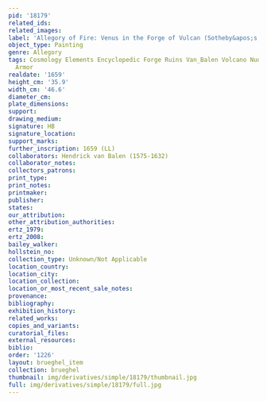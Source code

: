 ```yaml
---
pid: '18179'
related_ids: 
related_images: 
label: 'Allegory of Fire: Venus in the Forge of Vulcan (Sotheby&apos;s, New York)'
object_type: Painting
genre: Allegory
tags: Cosmology Elements Encyclopedic Forge Ruins Van_Balen Volcano Nude Landscape
  Armor
realdate: '1659'
height_cm: '35.9'
width_cm: '46.6'
diameter_cm: 
plate_dimensions: 
support: 
drawing_medium: 
signature: HB
signature_location: 
support_marks: 
further_inscription: 1659 (LL)
collaborators: Hendrick van Balen (1575-1632)
collaborator_notes: 
collectors_patrons: 
print_type: 
print_notes: 
printmaker: 
publisher: 
states: 
our_attribution: 
other_attribution_authorities: 
ertz_1979: 
ertz_2008: 
bailey_walker: 
hollstein_no: 
collection_type: Unknown/Not Applicable
location_country: 
location_city: 
location_collection: 
location_or_most_recent_sale_notes: 
provenance: 
bibliography: 
exhibition_history: 
related_works: 
copies_and_variants: 
curatorial_files: 
external_resources: 
biblio: 
order: '1226'
layout: brueghel_item
collection: brueghel
thumbnail: img/derivatives/simple/18179/thumbnail.jpg
full: img/derivatives/simple/18179/full.jpg
---
```

